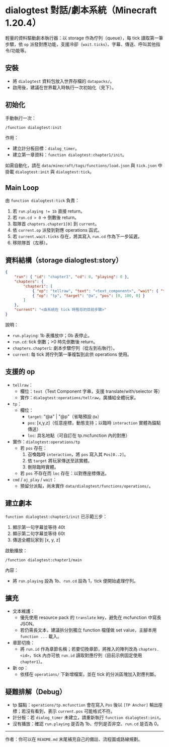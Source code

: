 # dialogtest 對話/劇本系統（Minecraft 1.20.4）

輕量的資料驅動劇本執行器：以 storage 作為佇列（queue），每 tick 讀取第一筆步驟，依 `op` 派發對應功能，支援冷卻（`wait.ticks`）、字幕、傳送、呼叫其他指令/功能等。

## 安裝

- 將 `dialogtest` 資料包放入世界存檔的 `datapacks/`。
- 啟用後，建議在世界載入時執行一次初始化（見下）。

## 初始化

手動執行一次：

```mcfunction
/function dialogtest:init
```

作用：

- 建立計分板目標：`dialog_timer`。
- 建立第一章資料：`function dialogtest:chapter1/init`。

如需自動化，請在 `data/minecraft/tags/functions/load.json` 與 `tick.json` 中掛載 `dialogtest:init` 與 `dialogtest:tick`。

## Main Loop

由 `function dialogtest:tick` 負責：

1. 若 `run.playing != 1b` 直接 return。
2. 若 `run.cd > 0` → 倒數後 return。
3. 取隊首 `chapters.chapter1[0]` 到 `current`。
4. 依 `current.op` 派發到對應 operations 函式。
5. 若 `current.wait.ticks` 存在，將其寫入 `run.cd` 作為下一步延遲。
6. 移除隊首（左移）。

## 資料結構（storage dialogtest:story）

```json
{
    "run": { "id": "chapter1", "cd": 0, "playing": 0 },
    "chapters": {
        "chapter1": [
            { "op": "tellraw", "text": "<text_component>", "wait": { "ticks": 40 } },
            { "op": "tp", "target": "@a", "pos": [0, 100, 0] }
        ]
    },
    "current": "<由系統在 tick 時暫存的目前步驟>"
}
```

說明：

- `run.playing`: 1b 表播放中；0b 表停止。
- `run.cd`: tick 倒數；>0 時先倒數後 return。
- `chapters.chapter1`: 劇本步驟佇列（從左到右執行）。
- `current`: 每 tick 將佇列第一筆複製到此供 operations 使用。

## 支援的 op

- `tellraw`：
  - 欄位：`text`（Text Component 字串，支援 translate/with/selector 等）
  - 實作：`dialogtest:operations/tellraw`，廣播給全體玩家。
- `tp`：
  - 欄位：
    - `target`: "@a" | "@p"（省略預設 `@a`）
    - `pos`: [x,y,z]（任意座標，動態支持；以臨時 `interaction` 實體為錨點傳送）
    - `loc`: 具名地點（可自訂在 tp.mcfunction 內的對應）
- 實作：`dialogtest:operations/tp`
  - 若 `pos` 存在：
    1) 召喚臨時 `interaction`，將 `pos` 寫入其 `Pos[0..2]`。
    2) 依 `target` 將玩家傳送至該實體。
    3) 刪除臨時實體。
  - 若 `pos` 不存在而 `loc` 存在：以對應座標傳送。
- `cmd` / `aj_play` / `wait`：
  - 預留分派點，尚未實作 `data/dialogtest/functions/operations/`。

## 建立劇本

`function dialogtest:chapter1/init` 已示範三步：

1) 顯示第一句字幕並等待 40t
2) 顯示第二句字幕並等待 60t
3) 傳送全體玩家到 [x, y, z]

啟動播放：

```mcfunction
/function dialogtest:chapter1/main
```

內容：

- 將 `run.playing` 設為 1b、`run.cd` 設為 1，tick 便開始處理佇列。

## 擴充

- 文本維護：
  - 優先使用 resource pack 的 `translate` key，避免在 mcfunction 中寫長 JSON。
  - 若仍需長文本，建議拆分到獨立 function 檔僅做 set value，主腳本用 `function ...` 載入。
- 章節切換：
  - 將 `run.id` 作為章節名稱；若要切換章節，將推入的陣列改為 `chapters.<id>`，tick 內亦可依 `run.id` 讀取對應佇列（目前示例固定使用 `chapter1`）。
- 新 op：
  - 依樣在 `operations/` 下新增檔案，並在 tick 的分派區塊加入對應判斷。

## 疑難排解（Debug）

- tp 錨點：`operations/tp.mcfunction` 會在寫入 `Pos` 後以 `[TP Anchor]` 輸出座標；若沒有看到，表示 `current.pos` 可能格式不符。
- 計分板：若 `dialog_timer` 未建立，請重新執行 `function dialogtest:init`。
- 沒有播放：確認 `run.playing` 是否為 1b、佇列是否非空、`run.cd` 是否為 0。

---

作者：你可以在 `README.md` 末尾補充自己的備註、流程圖或路線規劃。
